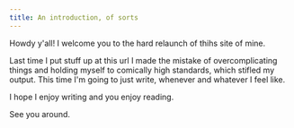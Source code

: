 ```yaml
---
title: An introduction, of sorts
---
```

Howdy y'all! I welcome you to the hard relaunch of thihs site of mine.

Last time I put stuff up at this url I made the mistake of overcomplicating things and holding myself to comically high standards, which stifled my output. This time I'm going to just write, whenever and whatever I feel like.

I hope I enjoy writing and you enjoy reading.

See you around.
